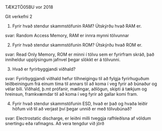 TÆK2TÖ05BU vor 2018

Git verkefni 2

1. Fyrir hvað stendur skammstöfunin RAM? Útskýrðu hvað RAM er.

svar: Random Access Memory, RAM er innra mynni tölvunnar

2. Fyrir hvað stendur skammstöfunin ROM? Útskýrðu hvað ROM er.

svar: Read Only Memory, ROM er minni í tölvu sem er fyrirfram skráð, það inniheldur upplýsingum jafnvel þegar slökkt er á tölvunni.

3. Hvað er fyrirbyggjandi viðhald?

svar: Fyrirbyggjandi viðhald hefur tilhneigingu til að fylgja fyrirhuguðum leiðbeiningum frá einum tíma til annars til að koma í veg fyrir að búnaður og vélar bili.  Viðhald, þ.mt prófanir, mælingar, aðlögun, skipti á tækjum og hreinsun, framkvæmdar til að koma í veg fyrir að gallar komi fram. 

4. Fyrir hvað stendur skammstöfunin ESD, hvað er það og hvaða leiðir höfum við til að verjast því þegar unnið er með tölvubúnað?

svar: Electrostatic discharge, er leiðni milli tveggja rafhleðlsna af völdum snertingu eða rafmagns.  Að vera tengdur við jörð